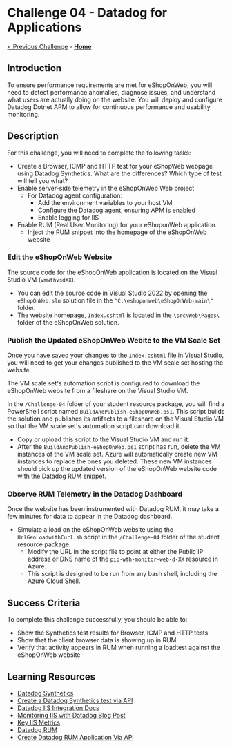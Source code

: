 # Challenge 04 - Datadog for Applications

[< Previous Challenge](./Challenge-03.md) - **[Home](../README.md)** 

## Introduction

To ensure performance requirements are met for eShopOnWeb, you will need to detect performance anomalies, diagnose issues, and understand what users are actually doing on the website. You will deploy and configure Datadog Dotnet APM to allow for continuous performance and usability monitoring. 

## Description

For this challenge, you will need to complete the following tasks:

- Create a Browser, ICMP and HTTP test for your eShopWeb webpage using Datadog Synthetics. What are the differences? Which type of test will tell you what? 
- Enable server-side telemetry in the eShopOnWeb Web project 
    - For Datadog agent configuration: 
        - Add the environment variables to your host VM 
        - Configure the Datadog agent, ensuring APM is enabled 
        - Enable logging for IIS 
- Enable RUM (Real User Monitoring) for your eShoponWeb application. 
    - Inject the RUM snippet into the homepage of the eShopOnWeb website 

### Edit the eShopOnWeb Website

The source code for the eShopOnWeb application is located on the Visual Studio VM (`vmwthvsdXX`). 
- You can edit the source code in Visual Studio 2022 by opening the `eShopOnWeb.sln` solution file in the `"C:\eshoponweb\eShopOnWeb-main\"` folder.
- The website homepage, `Index.cshtml` is located in the `\src\Web\Pages\` folder of the eShopOnWeb solution.

### Publish the Updated eShopOnWeb Webite to the VM Scale Set

Once you have saved your changes to the `Index.cshtml` file in Visual Studio, you will need to get your changes published to the VM scale set hosting the website.

The VM scale set's automation script is configured to download the eShopOnWeb website from a fileshare on the Visual Studio VM.

In the `/Challenge-04` folder of your student resource package, you will find a PowerShell script named `BuildAndPublish-eShopOnWeb.ps1`. This script builds the solution and publishes its artifacts to a fileshare on the Visual Studio VM so that the VM scale set's automation script can download it.  

- Copy or upload this script to the Visual Studio VM and run it.
- After the `BuildAndPublish-eShopOnWeb.ps1` script has run, delete the VM instances of the VM scale set.  Azure will automatically create new VM instances to replace the ones you deleted.  These new VM instances should pick up the updated version of the eShopOnWeb website code with the Datadog RUM snippet.

### Observe RUM Telemetry in the Datadog Dashboard

Once the website has been instrumented with Datadog RUM, it may take a few minutes for data to appear in the Datadog dashboard.

- Simulate a load on the eShopOnWeb website using the `UrlGenLoadwithCurl.sh` script in the `/Challenge-04` folder of the student resource package.
    - Modify the URL in the script file to point at either the Public IP address or DNS name of the `pip-wth-monitor-web-d-XX` resource in Azure.
    - This script is designed to be run from any bash shell, including the Azure Cloud Shell.

## Success Criteria

To complete this challenge successfully, you should be able to:
- Show the Synthetics test results for Browser, ICMP and HTTP tests
- Show that the client browser data is showing up in RUM
- Verify that activity appears in RUM when running a loadtest against the eShopOnWeb website 

## Learning Resources

- [Datadog Synthetics](https://docs.datadoghq.com/synthetics/)
- [Create a Datadog Synthetics test via API](https://docs.datadoghq.com/api/latest/synthetics/)
- [Datadog IIS Integration Docs](https://docs.datadoghq.com/integrations/iis/)
- [Monitoring IIS with Datadog Blog Post](https://www.datadoghq.com/blog/iis-monitoring-datadog/)
- [Key IIS Metrics](https://www.datadoghq.com/blog/iis-metrics/)
- [Datadog RUM](https://docs.datadoghq.com/real_user_monitoring/)
- [Create Datadog RUM Application Via API](https://docs.datadoghq.com/api/latest/rum/#create-a-new-rum-application)
